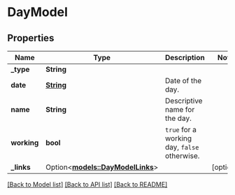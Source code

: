 # DayModel

## Properties

Name | Type | Description | Notes
------------ | ------------- | ------------- | -------------
**_type** | **String** |  | 
**date** | [**String**](string.md) | Date of the day. | 
**name** | **String** | Descriptive name for the day. | 
**working** | **bool** | `true` for a working day, `false` otherwise. | 
**_links** | Option<[**models::DayModelLinks**](DayModel__links.md)> |  | [optional]

[[Back to Model list]](../README.md#documentation-for-models) [[Back to API list]](../README.md#documentation-for-api-endpoints) [[Back to README]](../README.md)


